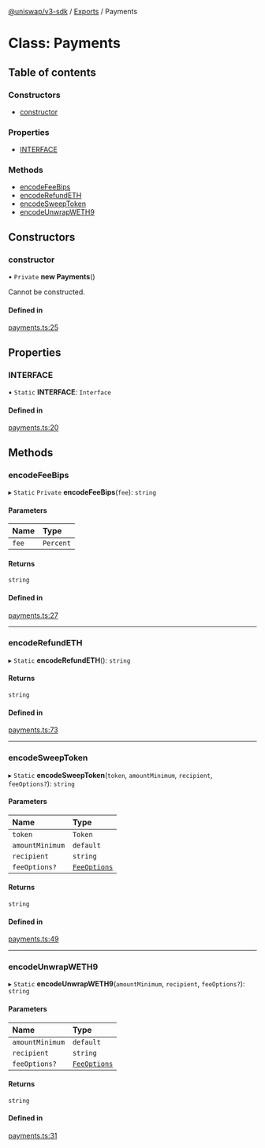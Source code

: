 [@uniswap/v3-sdk](../README.md) / [Exports](../modules.md) / Payments

# Class: Payments

## Table of contents

### Constructors

- [constructor](Payments.md#constructor)

### Properties

- [INTERFACE](Payments.md#interface)

### Methods

- [encodeFeeBips](Payments.md#encodefeebips)
- [encodeRefundETH](Payments.md#encoderefundeth)
- [encodeSweepToken](Payments.md#encodesweeptoken)
- [encodeUnwrapWETH9](Payments.md#encodeunwrapweth9)

## Constructors

### constructor

• `Private` **new Payments**()

Cannot be constructed.

#### Defined in

[payments.ts:25](https://github.com/Uniswap/v3-sdk/blob/08a7c05/src/payments.ts#L25)

## Properties

### INTERFACE

▪ `Static` **INTERFACE**: `Interface`

#### Defined in

[payments.ts:20](https://github.com/Uniswap/v3-sdk/blob/08a7c05/src/payments.ts#L20)

## Methods

### encodeFeeBips

▸ `Static` `Private` **encodeFeeBips**(`fee`): `string`

#### Parameters

| Name | Type |
| :------ | :------ |
| `fee` | `Percent` |

#### Returns

`string`

#### Defined in

[payments.ts:27](https://github.com/Uniswap/v3-sdk/blob/08a7c05/src/payments.ts#L27)

___

### encodeRefundETH

▸ `Static` **encodeRefundETH**(): `string`

#### Returns

`string`

#### Defined in

[payments.ts:73](https://github.com/Uniswap/v3-sdk/blob/08a7c05/src/payments.ts#L73)

___

### encodeSweepToken

▸ `Static` **encodeSweepToken**(`token`, `amountMinimum`, `recipient`, `feeOptions?`): `string`

#### Parameters

| Name | Type |
| :------ | :------ |
| `token` | `Token` |
| `amountMinimum` | `default` |
| `recipient` | `string` |
| `feeOptions?` | [`FeeOptions`](../interfaces/FeeOptions.md) |

#### Returns

`string`

#### Defined in

[payments.ts:49](https://github.com/Uniswap/v3-sdk/blob/08a7c05/src/payments.ts#L49)

___

### encodeUnwrapWETH9

▸ `Static` **encodeUnwrapWETH9**(`amountMinimum`, `recipient`, `feeOptions?`): `string`

#### Parameters

| Name | Type |
| :------ | :------ |
| `amountMinimum` | `default` |
| `recipient` | `string` |
| `feeOptions?` | [`FeeOptions`](../interfaces/FeeOptions.md) |

#### Returns

`string`

#### Defined in

[payments.ts:31](https://github.com/Uniswap/v3-sdk/blob/08a7c05/src/payments.ts#L31)
